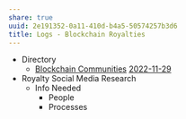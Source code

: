```yaml
---
share: true
uuid: 2e191352-0a11-410d-b4a5-50574257b3d6
title: Logs - Blockchain Royalties
---
```

* Directory
	* [Blockchain Communities](/ebbd0aff-9a73-4922-bc91-a7d5ada3d602)
[2022-11-29](/undefined)
* Royalty Social Media Research
	* Info Needed
		* People
		* Processes